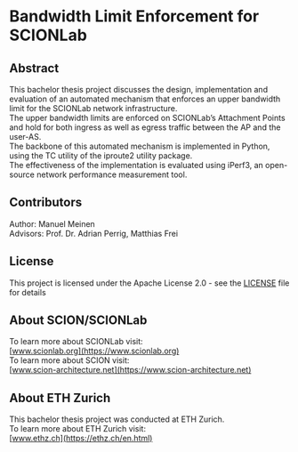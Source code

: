 # Bandwidth Limit Enforcement for SCIONLab
## Abstract
This bachelor thesis project discusses the design, implementation and evaluation of an automated mechanism that enforces an upper bandwidth limit for the SCIONLab network infrastructure.  
The upper bandwidth limits are enforced on SCIONLab’s Attachment Points and hold for both ingress as well as egress traffic between the
AP and the user-AS.  
The backbone of this automated mechanism is implemented in Python, using the TC utility of the iproute2 utility package.  
The effectiveness of the implementation is evaluated using iPerf3, an open-source network performance measurement tool.

## Contributors
Author: Manuel Meinen  
Advisors: Prof. Dr. Adrian Perrig, Matthias Frei

## License

This project is licensed under the Apache License 2.0 - see the [LICENSE](LICENSE) file for details

## About SCION/SCIONLab
To learn more about SCIONLab visit:   
[www.scionlab.org](https://www.scionlab.org)  
To learn more about SCION visit:  
[www.scion-architecture.net](https://www.scion-architecture.net)

## About ETH Zurich
This bachelor thesis project was conducted at ETH Zurich.  
To learn more about ETH Zurich visit:   
[www.ethz.ch](https://ethz.ch/en.html)  

